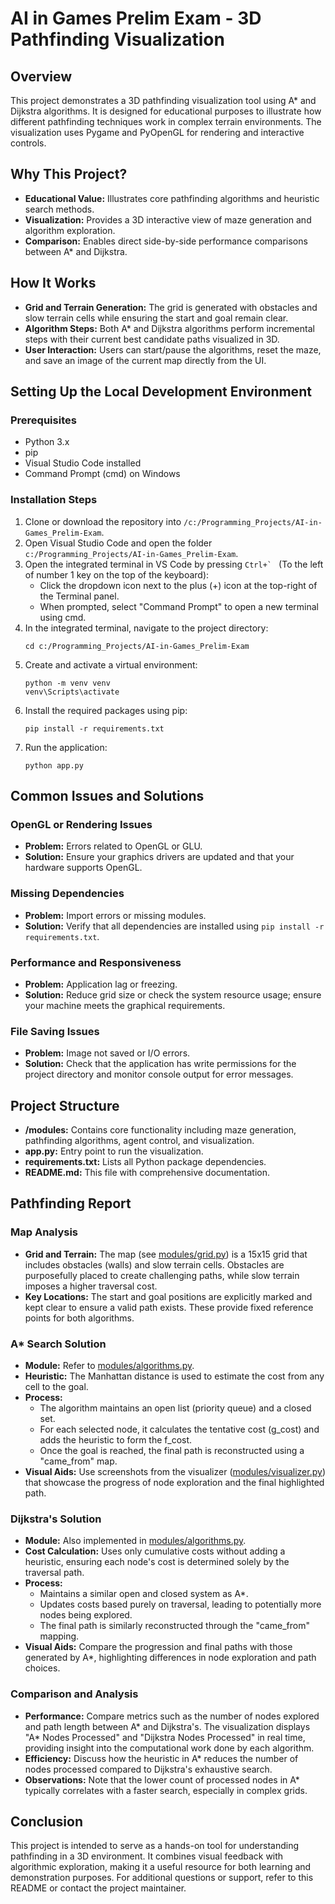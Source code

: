 # AI in Games Prelim Exam - 3D Pathfinding Visualization

## Overview
This project demonstrates a 3D pathfinding visualization tool using A* and Dijkstra algorithms. It is designed for educational purposes to illustrate how different pathfinding techniques work in complex terrain environments. The visualization uses Pygame and PyOpenGL for rendering and interactive controls.

## Why This Project?
- **Educational Value:** Illustrates core pathfinding algorithms and heuristic search methods.
- **Visualization:** Provides a 3D interactive view of maze generation and algorithm exploration.
- **Comparison:** Enables direct side-by-side performance comparisons between A* and Dijkstra.

## How It Works
- **Grid and Terrain Generation:** The grid is generated with obstacles and slow terrain cells while ensuring the start and goal remain clear.
- **Algorithm Steps:** Both A* and Dijkstra algorithms perform incremental steps with their current best candidate paths visualized in 3D.
- **User Interaction:** Users can start/pause the algorithms, reset the maze, and save an image of the current map directly from the UI.

## Setting Up the Local Development Environment
### Prerequisites
- Python 3.x
- pip
- Visual Studio Code installed
- Command Prompt (cmd) on Windows

### Installation Steps
1. Clone or download the repository into `/c:/Programming_Projects/AI-in-Games_Prelim-Exam`.
2. Open Visual Studio Code and open the folder `c:/Programming_Projects/AI-in-Games_Prelim-Exam`.
3. Open the integrated terminal in VS Code by pressing ``Ctrl+` `` (To the left of number 1 key on the top of the keyboard):
   - Click the dropdown icon next to the plus (+) icon at the top-right of the Terminal panel.
   - When prompted, select "Command Prompt" to open a new terminal using cmd.
4. In the integrated terminal, navigate to the project directory:
    ```
    cd c:/Programming_Projects/AI-in-Games_Prelim-Exam
    ```
5. Create and activate a virtual environment:
    ```
    python -m venv venv
    venv\Scripts\activate
    ```
6. Install the required packages using pip:
    ```
    pip install -r requirements.txt
    ```
7. Run the application:
    ```
    python app.py
    ```

## Common Issues and Solutions
### OpenGL or Rendering Issues
- **Problem:** Errors related to OpenGL or GLU.
- **Solution:** Ensure your graphics drivers are updated and that your hardware supports OpenGL.

### Missing Dependencies
- **Problem:** Import errors or missing modules.
- **Solution:** Verify that all dependencies are installed using `pip install -r requirements.txt`.

### Performance and Responsiveness
- **Problem:** Application lag or freezing.
- **Solution:** Reduce grid size or check the system resource usage; ensure your machine meets the graphical requirements.

### File Saving Issues
- **Problem:** Image not saved or I/O errors.
- **Solution:** Check that the application has write permissions for the project directory and monitor console output for error messages.

## Project Structure
- **/modules:** Contains core functionality including maze generation, pathfinding algorithms, agent control, and visualization.
- **app.py:** Entry point to run the visualization.
- **requirements.txt:** Lists all Python package dependencies.
- **README.md:** This file with comprehensive documentation.

## Pathfinding Report

### Map Analysis
- **Grid and Terrain:** The map (see [modules/grid.py](#file:grid.py)) is a 15x15 grid that includes obstacles (walls) and slow terrain cells. Obstacles are purposefully placed to create challenging paths, while slow terrain imposes a higher traversal cost.
- **Key Locations:** The start and goal positions are explicitly marked and kept clear to ensure a valid path exists. These provide fixed reference points for both algorithms.

### A* Search Solution
- **Module:** Refer to [modules/algorithms.py](#file:algorithms.py).
- **Heuristic:** The Manhattan distance is used to estimate the cost from any cell to the goal.
- **Process:** 
  - The algorithm maintains an open list (priority queue) and a closed set.
  - For each selected node, it calculates the tentative cost (g_cost) and adds the heuristic to form the f_cost.
  - Once the goal is reached, the final path is reconstructed using a "came_from" map.
- **Visual Aids:** Use screenshots from the visualizer ([modules/visualizer.py](#file:visualizer.py)) that showcase the progress of node exploration and the final highlighted path.

### Dijkstra's Solution
- **Module:** Also implemented in [modules/algorithms.py](#file:algorithms.py).
- **Cost Calculation:** Uses only cumulative costs without adding a heuristic, ensuring each node's cost is determined solely by the traversal path.
- **Process:**
  - Maintains a similar open and closed system as A*.
  - Updates costs based purely on traversal, leading to potentially more nodes being explored.
  - The final path is similarly reconstructed through the "came_from" mapping.
- **Visual Aids:** Compare the progression and final paths with those generated by A*, highlighting differences in node exploration and path choices.

### Comparison and Analysis
- **Performance:** Compare metrics such as the number of nodes explored and path length between A* and Dijkstra's. The visualization displays "A* Nodes Processed" and "Dijkstra Nodes Processed" in real time, providing insight into the computational work done by each algorithm.
- **Efficiency:** Discuss how the heuristic in A* reduces the number of nodes processed compared to Dijkstra's exhaustive search.
- **Observations:** Note that the lower count of processed nodes in A* typically correlates with a faster search, especially in complex grids.

## Conclusion
This project is intended to serve as a hands-on tool for understanding pathfinding in a 3D environment. It combines visual feedback with algorithmic exploration, making it a useful resource for both learning and demonstration purposes. For additional questions or support, refer to this README or contact the project maintainer.
